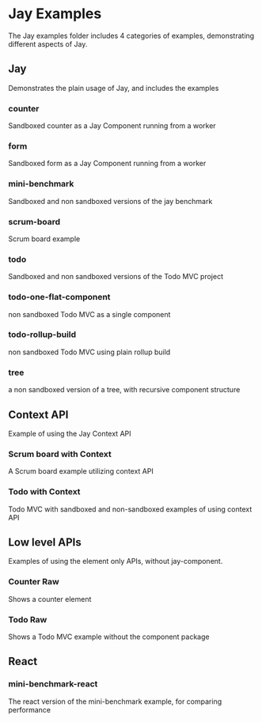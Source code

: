 # Jay Examples

The Jay examples folder includes 4 categories of examples, demonstrating different aspects of Jay.

## Jay
Demonstrates the plain usage of Jay, and includes the examples

### counter

Sandboxed counter as a Jay Component running from a worker 

### form

Sandboxed form  as a Jay Component running from a worker

### mini-benchmark

Sandboxed and non sandboxed versions of the jay benchmark

### scrum-board

Scrum board example

### todo

Sandboxed and non sandboxed versions of the Todo MVC project

### todo-one-flat-component

non sandboxed Todo MVC as a single component

### todo-rollup-build

non sandboxed Todo MVC using plain rollup build

### tree

a non sandboxed version of a tree, with recursive component structure

## Context API

Example of using the Jay Context API

### Scrum board with Context

A Scrum board example utilizing context API

### Todo with Context

Todo MVC with sandboxed and non-sandboxed examples of using context API

## Low level APIs

Examples of using the element only APIs, without jay-component.

### Counter Raw

Shows a counter element

### Todo Raw

Shows a Todo MVC example without the component package

## React

### mini-benchmark-react

The react version of the mini-benchmark example, for comparing performance

